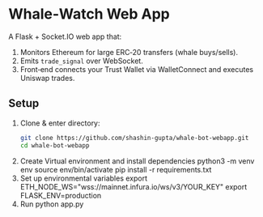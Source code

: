 # Whale‑Watch Web App

A Flask + Socket.IO web app that:

1. Monitors Ethereum for large ERC‑20 transfers (whale buys/sells).  
2. Emits `trade_signal` over WebSocket.  
3. Front‑end connects your Trust Wallet via WalletConnect and executes Uniswap trades.

## Setup

1. Clone & enter directory:
   ```bash
   git clone https://github.com/shashin-gupta/whale-bot-webapp.git
   cd whale-bot-webapp
2. Create Virtual environment and install dependencies
    python3 -m venv env
    source env/bin/activate
    pip install -r requirements.txt
3. Set up environmental variables
    export ETH_NODE_WS="wss://mainnet.infura.io/ws/v3/YOUR_KEY"
    export FLASK_ENV=production
4. Run
    python app.py
